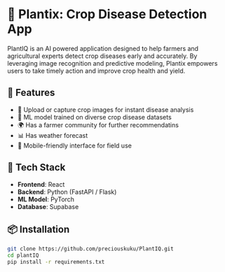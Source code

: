 # 🌾 Plantix: Crop Disease Detection App

PlantIQ is an AI powered application designed to help farmers and agricultural experts detect crop diseases early and accurately. By leveraging image recognition and predictive modeling, Plantix empowers users to take timely action and improve crop health and yield.

## 🚀 Features

- 📸 Upload or capture crop images for instant disease analysis
- 🧠 ML model trained on diverse crop disease datasets
- 🌍 Has a farmer community for further recommendatins
- 📊 Has weather forecast 
- 📱 Mobile-friendly interface for field use

## 🧰 Tech Stack

- **Frontend**: React 
- **Backend**: Python (FastAPI / Flask)
- **ML Model**: PyTorch 
- **Database**: Supabase 

## 📦 Installation

```bash
git clone https://github.com/preciouskuku/PlantIQ.git
cd plantIQ
pip install -r requirements.txt
